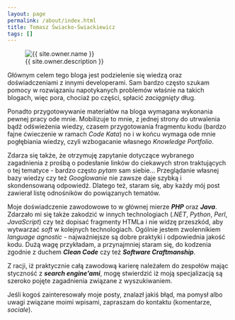 ```yaml
---
layout: page
permalink: /about/index.html
title: Tomasz Świacko-Świackiewicz
tags: []
---
```

<figure>
  <img src="{{site.url}}/images/{{ site.owner.avatar }}" class="notepad-post-author-avatar" alt="{{ site.owner.name }}">
  <figcaption>{{ site.owner.description }}</figcaption>
</figure>

<p>
Głównym celem tego bloga jest podzielenie się wiedzą oraz doświadczeniami z innymi developerami. Sam bardzo często szukam pomocy w rozwiązaniu napotykanych problemów właśnie na takich blogach, więc pora, chociaż po części, spłacić <i>zaciągnięty</i> dług.   
</p>

<p>
Ponadto przygotowywanie materiałów na bloga wymagana wykonania pewnej pracy ode mnie. Mobilizuje to mnie, z jednej strony do utrwalenia bądź odświeżenia wiedzy, czasem przygotowania fragmentu kodu (bardzo fajne ćwieczenie w ramach <i>Code Kata</i>) no i w końcu wymaga ode mnie pogłębiania wiedzy, czyli wzbogacanie własnego <i>Knowledge Portfolio</i>.
</p>

<p>
Zdarza się także, że otrzymuję zapytanie dotyczące wybranego zagadnienia z prośbą o podesłanie linków do ciekawych stron traktujących o tej tematyce - bardzo często <i>pytam</i> sam siebie... Przeglądanie własnej bazy wiedzy czy też <i>Googlowanie</i> nie zawsze daje szybką i skondensowaną odpowiedź. Dlatego też, staram się, aby każdy mój post zawierał listę odnośników do powiązanych tematów.
</p>

<p>
Moje doświadczenie zawodowowe to w głównej mierze <i><b>PHP</b></i> oraz <i><b>Java</b></i>. Zdarzało mi się także zakodzić w innych technologiach (<i>.NET</i>, <i>Python</i>, <i>Perl</i>, <i>JavaScript</i>) czy też dopisać fragmenty HTMLa i nie widzę przeszkód, aby wytwarzać <i>soft</i> w kolejnych technologiach. Ogólnie jestem zwolennikiem <i>language agnostic</i> - najważniejsze są dobre praktyki i odpowiednia jakość kodu. Dużą wagę przykładam, a przynajmniej staram się, do kodzenia zgodnie z duchem <i><b>Clean Code</b></i> czy też <i><b>Software Craftmanship</b></i>.    
</p>

<p>
Z racji, iż praktycznie całą zawodową karierę należałem do zespołów mając styczność z <i><b>search engine'ami</b></i>, mogę stwierdzić iż moją specjalizacją są szeroko pojęte zagadnienia związane z wyszukiwaniem.
</p>

<p>
Jeśli kogoś zainteresowały moje posty, znalazł jakiś błąd, ma pomysł albo uwagi związane moimi wpisami, zapraszam do kontaktu (komentarze, <i>sociale</i>).
</p>